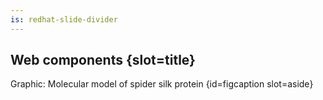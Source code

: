 ```yaml
---
is: redhat-slide-divider
---
```

## Web components {slot=title}

Graphic: Molecular model of spider silk protein {id=figcaption slot=aside}

<div slot="image">
  <img aria-labelledby="figcaption" alt="" src="images/spider-silk-protein.png">
</div>

<style>
  #image {
    overflow: visible;
    height: 1px;
  }
</style>
